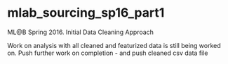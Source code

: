 # mlab_sourcing_sp16_part1
ML@B Spring 2016. Initial Data Cleaning Approach

Work on analysis with all cleaned and featurized data is still being worked on.
Push further work on completion - and push cleaned csv data file
